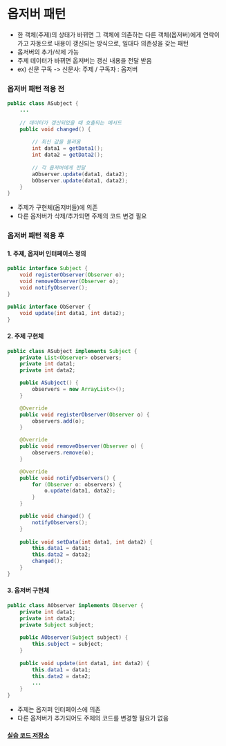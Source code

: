 # 옵저버 패턴
- 한 객체(주제)의 상태가 바뀌면 그 객체에 의존하는 다른 객체(옵저버)에게 연락이 가고 자동으로 내용이 갱신되는 방식으로, 일대다 의존성을 갖는 패턴
- 옵저버의 추가/삭제 가능
- 주제 데이터가 바뀌면 옵저버는 갱신 내용을 전달 받음
- ex) 신문 구독 -> 신문사: 주제 / 구독자 : 옵저버

### 옵저버 패턴 적용 전
```java
public class ASubject {
    ...
    
    // 데이터가 갱신되었을 때 호출되는 메서드
    public void changed() {
        
        // 최신 값을 불러옴
        int data1 = getData1();
        int data2 = getData2();
        
        // 각 옵저버에게 전달
        aObserver.update(data1, data2);
        bObserver.update(data1, data2);
    }
}
```

- 주제가 구현체(옵저버들)에 의존
- 다른 옵저버가 삭제/추가되면 주제의 코드 변경 필요

### 옵저버 패턴 적용 후

#### 1. 주제, 옵저버 인터페이스 정의
```java
public interface Subject {
    void registerObserver(Observer o);
    void removeObserver(Observer o);
    void notifyObserver();
}

public interface ObServer {
    void update(int data1, int data2);
}

```

#### 2. 주제 구현체
```java
public class ASubject implements Subject {
    private List<Observer> observers;
    private int data1;
    private int data2;

    public ASubject() {
        observers = new ArrayList<>();
    }

    @Override
    public void registerObserver(Observer o) {
        observers.add(o);
    }

    @Override
    public void removeObserver(Observer o) {
        observers.remove(o);
    }

    @Override
    public void notifyObservers() {
        for (Observer o: observers) {
            o.update(data1, data2);
        }
    }

    public void changed() {
        notifyObservers();
    }
    
    public void setData(int data1, int data2) {
        this.data1 = data1;
        this.data2 = data2;
        changed();
    }
}
```

#### 3. 옵저버 구현체
```java
public class AObserver implements Observer {
    private int data1;
    private int data2;
    private Subject subject;
    
    public AObserver(Subject subject) {
        this.subject = subject;
    }
    
    public void update(int data1, int data2) {
        this.data1 = data1;
        this.data2 = data2;
        ...
    }
} 
```

- 주제는 옵저퍼 인터페이스에 의존
- 다른 옵저버가 추가되어도 주제의 코드를 변경할 필요가 없음

#### [실습 코드 저장소](https://github.com/pushedrumex-labs/java/tree/main/src/design_pattern/%EC%98%B5%EC%A0%80%EB%B2%84%ED%8C%A8%ED%84%B4)